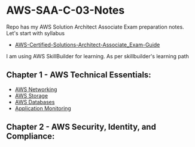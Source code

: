 # AWS-SAA-C-03-Notes

Repo has my AWS Solution Architect Associate Exam preparation notes.
Let's start with syllabus
* [AWS-Certified-Solutions-Architect-Associate_Exam-Guide](https://github.com/arjun1131/AWS-SAA-C-03-Notes/files/10456274/AWS-Certified-Solutions-Architect-Associate_Exam-Guide.pdf)

I am using AWS SkillBuilder for learning. As per skillbuilder's learning path

## Chapter 1 - AWS Technical Essentials:
  
  * [AWS Networking](https://github.com/arjun1131/AWS-SAA-C-03-Notes/blob/main/Networking.md)
  * [AWS Storage](https://github.com/arjun1131/AWS-SAA-C-03-Notes/blob/main/Storage.md)
  * [AWS Databases](https://github.com/arjun1131/AWS-SAA-C-03-Notes/blob/main/Databases.md)
  * [Application Monitoring](https://github.com/arjun1131/AWS-SAA-C-03-Notes/blob/main/Application%20Management.md)

## Chapter 2 - AWS Security, Identity, and Compliance:

  
